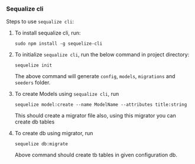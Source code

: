 ### Sequalize cli
Steps to use `sequalize cli`:

1. To install sequalize cli, run:
    ```$xslt
    sudo npm install -g sequelize-cli
    ```
2. To initialize `sequalize cli`, run the below command in project directory:
    ```$xslt
    sequelize init
    ```
    The above command will generate `config`, `models`, `migrations` and `seeders` folder.

3. To create Models using `sequalize cli`, run
    ```$xslt
    sequelize model:create --name ModelName --attributes title:string
    ```
    This should create a migrator file also, using this migrator you can create db tables

4. To create db using migrator, run 
    ```
    sequelize db:migrate
    ```
    
    Above command should create tb tables in given configuration db.
    
    
    